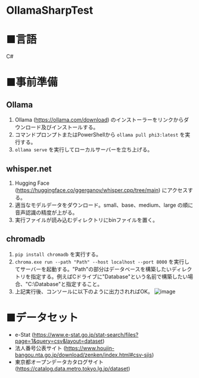 # OllamaSharpTest

# ■言語
C#

# ■事前準備
## Ollama
1. Ollama (https://ollama.com/download) のインストーラーをリンクからダウンロード及びインストールする。
2. コマンドプロンプトまたはPowerShellから `ollama pull phi3:latest` を実行する。
3. `ollama serve` を実行してローカルサーバーを立ち上げる。

## whisper.net
1. Hugging Face (https://huggingface.co/ggerganov/whisper.cpp/tree/main) にアクセスする。
2. 適当なモデルデータをダウンロード。small、base、medium、large の順に音声認識の精度が上がる。
3. 実行ファイルが読み込むディレクトリにbinファイルを置く。

## chromadb
1. `pip install chromadb` を実行する。
2. `chroma.exe run --path "Path" --host localhost --port 8000` を実行してサーバーを起動する。"Path"の部分はデータベースを構築したいディレクトリを指定する。例えばCドライブに"Database"という名前で構築したい場合、"C:\Database"と指定すること。
3. 上記実行後、コンソールに以下のように出力されればOK。
   ![image](https://github.com/user-attachments/assets/dfe868ba-0b94-4601-9c8e-d3ad04b26220)

# ■データセット
- e-Stat (https://www.e-stat.go.jp/stat-search/files?page=1&query=csv&layout=dataset)
- 法人番号公表サイト (https://www.houjin-bangou.nta.go.jp/download/zenken/index.html#csv-sjis)
- 東京都オープンデータカタログサイト (https://catalog.data.metro.tokyo.lg.jp/dataset)
